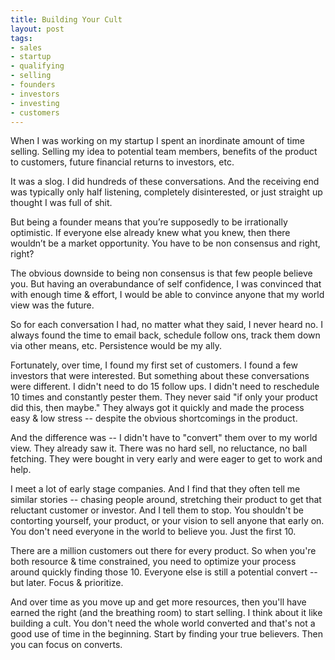 ```yaml
---
title: Building Your Cult
layout: post
tags: 
- sales
- startup
- qualifying
- selling
- founders
- investors
- investing
- customers
---
```


When I was working on my startup I spent an inordinate amount of time selling. Selling my idea to potential team members, benefits of the product to customers, future financial returns to investors, etc. 

It was a slog. I did hundreds of these conversations. And the receiving end was typically only half listening, completely disinterested, or just straight up thought I was full of shit.

But being a founder means that you’re supposedly to be irrationally optimistic. If everyone else already knew what you knew, then there wouldn’t be a market opportunity. You have to be non consensus and right, right?

The obvious downside to being non consensus is that few people believe you. But having an overabundance of self confidence, I was convinced that with enough time & effort, I would be able to convince anyone that my world view was the future.

So for each conversation I had, no matter what they said, I never heard  no. I always found the time to email back, schedule follow ons, track them down via other means, etc. Persistence would be my ally.

Fortunately, over time, I found my first set of customers. I found a few investors that were interested. But something about these conversations were different. I didn't need to do 15 follow ups. I didn't need to reschedule 10 times and constantly pester them. They never said "if only your product did this, then maybe." They always got it quickly and made the process easy & low stress -- despite the obvious shortcomings in the product. 

And the difference was -- I didn't have to "convert" them over to my world view. They already saw it. There was no hard sell, no reluctance, no ball fetching. They were bought in very early and were eager to get to work and help. 

I meet a lot of early stage companies. And I find that they often tell me similar stories -- chasing people around, stretching their product to get that reluctant customer or investor. And I tell them to stop. You shouldn't be contorting yourself, your product, or your vision to sell anyone that early on. You don't need everyone in the world to believe you. Just the first 10.

There are a million customers out there for every product. So when you're both resource & time constrained, you need to optimize your process around quickly finding those 10. Everyone else is still a potential convert -- but later. Focus & prioritize.

And over time as you move up and get more resources, then you'll have earned the right (and the breathing room) to start selling. I think about it like building a cult. You don't need the whole world converted and that's not a good use of time in the beginning. Start by finding your true believers. Then you can focus on converts. 

 